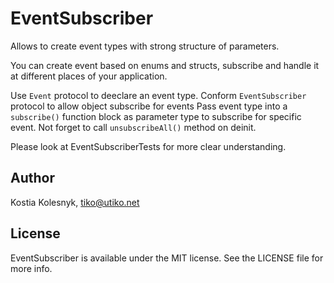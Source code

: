 # EventSubscriber

Allows to create event types with strong structure of parameters.

You can create event based on enums and structs, subscribe and handle it at different places of your application.

Use ```Event``` protocol to deeclare an event type.
Conform ```EventSubscriber``` protocol to allow object subscribe for events
Pass event type into a ```subscribe()``` function block as parameter type to subscribe for specific event.
Not forget to call ```unsubscribeAll()``` method on deinit.

Please look at EventSubscriberTests for more clear understanding.

## Author

Kostia Kolesnyk, tiko@utiko.net

## License

EventSubscriber is available under the MIT license. See the LICENSE file for more info.
